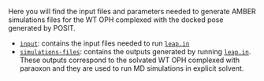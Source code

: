 Here you will find the input files and parameters needed to generate AMBER simulations files for the WT OPH complexed with the docked pose generated by POSIT.

- [`input`](input): contains the input files needed to run [`leap.in`](leap.in)
- [`simulations-files`](simulations-files): contains the outputs generated by running [`leap.in`](leap.in). These outputs correspond to the solvated WT OPH complexed with paraoxon and they are used to run MD simulations in explicit solvent.
